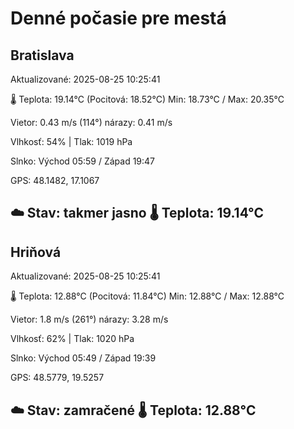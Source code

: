 ﻿# Denné počasie pre mestá

## Bratislava
Aktualizované: 2025-08-25 10:25:41

🌡️ Teplota: 19.14°C 
(Pocitová: 18.52°C)
Min: 18.73°C / Max: 20.35°C

Vietor: 0.43 m/s    (114°) 
nárazy: 0.41 m/s

Vlhkosť: 54% | Tlak: 1019 hPa

Slnko: Východ 05:59 / Západ 19:47

GPS: 48.1482, 17.1067

☁️ Stav: takmer jasno        🌡️ Teplota: 19.14°C
---

## Hriňová
Aktualizované: 2025-08-25 10:25:41

🌡️ Teplota: 12.88°C 
(Pocitová: 11.84°C)
Min: 12.88°C / Max: 12.88°C

Vietor: 1.8 m/s (261°)
nárazy: 3.28 m/s

Vlhkosť: 62% | Tlak: 1020 hPa

Slnko: Východ 05:49 / Západ 19:39

GPS: 48.5779, 19.5257

☁️ Stav: zamračené        🌡️ Teplota: 12.88°C
---
